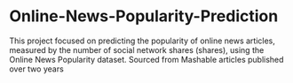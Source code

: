 # Online-News-Popularity-Prediction
This project focused on predicting the popularity of online news articles, measured by the number of social network shares (shares), using the Online News Popularity dataset. Sourced from Mashable articles published over two years
